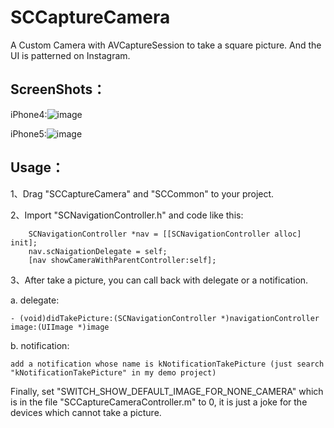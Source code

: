 SCCaptureCamera
===============

A Custom Camera with AVCaptureSession to take a square picture. And the UI is patterned on Instagram.


ScreenShots：
----------

iPhone4:![image](https://github.com/Aevit/SCCaptureCamera/blob/master/screenShot_iPhone4.png)

iPhone5:![image](https://github.com/Aevit/SCCaptureCamera/blob/master/screenShot_iPhone5.png)


Usage：
----------
1、Drag "SCCaptureCamera" and "SCCommon" to your project.

2、Import "SCNavigationController.h" and code like this:
```
    SCNavigationController *nav = [[SCNavigationController alloc] init];
    nav.scNaigationDelegate = self;
    [nav showCameraWithParentController:self];
```    
3、After take a picture, you can call back with delegate or a notification.

a. delegate:
```
- (void)didTakePicture:(SCNavigationController *)navigationController image:(UIImage *)image
```
b. notification:
```
add a notification whose name is kNotificationTakePicture (just search "kNotificationTakePicture" in my demo project)
```



Finally, set "SWITCH_SHOW_DEFAULT_IMAGE_FOR_NONE_CAMERA" which is in the file "SCCaptureCameraController.m" to 0, it is just a joke for the devices which cannot take a picture.





